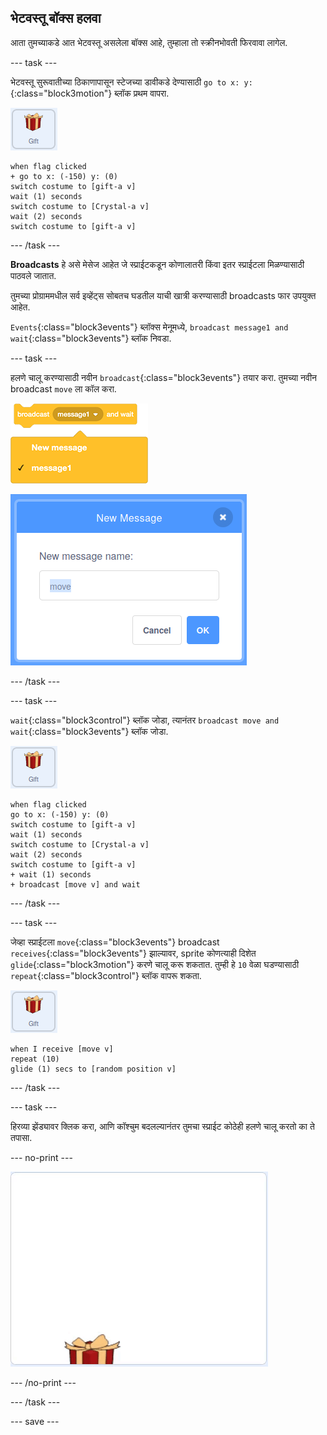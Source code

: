 ## भेटवस्तू बॉक्स हलवा

आता तुमच्याकडे आत भेटवस्तू असलेला बॉक्स आहे, तुम्हाला तो स्क्रीनभोवती फिरवावा लागेल.

--- task ---

भेटवस्तू सुरूवातीच्या ठिकाणापासून स्टेजच्या डावीकडे देण्यासाठी `go to x: y:`{:class="block3motion"} ब्लॉक प्रथम वापरा.

![gift स्प्राईटची इमेज](images/gift-sprite.png)

```blocks3
when flag clicked
+ go to x: (-150) y: (0)
switch costume to [gift-a v]
wait (1) seconds
switch costume to [Crystal-a v]
wait (2) seconds
switch costume to [gift-a v]
```

--- /task ---

**Broadcasts** हे असे मेसेज आहेत जे स्प्राईटकडून कोणालातरी किंवा इतर स्प्राईटला मिळण्यासाठी पाठवले जातात.

तुमच्या प्रोग्राममधील सर्व इव्हेंट्स सोबतच घडतील याची खात्री करण्यासाठी broadcasts फार उपयुक्त आहेत.

`Events`{:class="block3events"} ब्लॉक्स मेनूमध्ये, `broadcast message1 and wait`{:class="block3events"} ब्लॉक निवडा.

--- task ---

हलणे चालू करण्यासाठी नवीन `broadcast`{:class="block3events"} तयार करा. तुमच्या नवीन broadcast `move` ला कॉल करा.

![विस्तारित नाव पर्यायांसह broadcast ब्लॉक दर्शवणारी इमेज](images/broadcastAndWait.png)

!["move" नाव टाईप केलेल्यासह नवीन broadcast तयार करण्यासाठी डायलॉग बॉक्स दाखवणारी इमेज](images/new-message.png)

--- /task ---

--- task ---

`wait`{:class="block3control"} ब्लॉक जोडा, त्यानंतर `broadcast move and wait`{:class="block3events"} ब्लॉक जोडा.

![gift स्प्राईटची इमेज](images/gift-sprite.png)

```blocks3
when flag clicked
go to x: (-150) y: (0)
switch costume to [gift-a v]
wait (1) seconds
switch costume to [Crystal-a v]
wait (2) seconds
switch costume to [gift-a v]
+ wait (1) seconds
+ broadcast [move v] and wait
```

--- /task ---

--- task ---

जेव्हा स्प्राईटला `move`{:class="block3events"} broadcast `receives`{:class="block3events"} झाल्यावर, sprite कोणत्याही दिशेत `glide`{:class="block3motion"} करणे चालू करू शकतात. तुम्ही हे `10` वेळा घडण्यासाठी `repeat`{:class="block3control"} ब्लॉक वापरू शकता.

![gift स्प्राईटची इमेज](images/gift-sprite.png)

```blocks3
when I receive [move v]
repeat (10)
glide (1) secs to [random position v]
```

--- /task ---

--- task ---

हिरव्या झेंड्यावर क्लिक करा, आणि कॉश्चुम बदलल्यानंतर तुमचा स्प्राईट कोठेही हलणे चालू करतो का ते तपासा.

--- no-print ---

![भेटवस्तू स्क्रीनभोवती कोठेही फिरत असल्याचे दाखवणारे ऍनिमेट gif](images/random-motion.gif)

--- /no-print ---

--- /task ---

--- save ---



